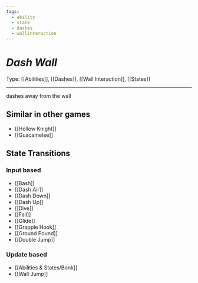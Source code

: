 ```yaml
---
tags:
  - ability
  - state
  - dashes
  - wallinteraction
---
```

# _Dash Wall_

Type: [[Abilities]], [[Dashes]], [[Wall Interaction]], [[States]]

----


dashes away from the wall


## Similar in other games

* [[Hollow Knight]]
* [[Guacamelee]]


## State Transitions

### Input based

* [[Bash]]
* [[Dash Air]]
* [[Dash Down]]
* [[Dash Up]]
* [[Dive]]
* [[Fall]]
* [[Glide]]
* [[Grapple Hook]]
* [[Ground Pound]]
* [[Double Jump]]

### Update based

* [[Abilities & States/Bonk]]
* [[Wall Jump]]